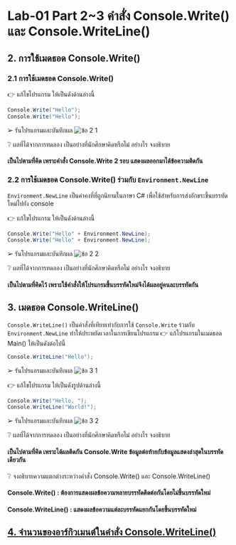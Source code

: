 # Lab-01 Part 2~3 คำสั่ง Console.Write() และ Console.WriteLine()

## 2. การใช้เมดธอด Console.Write()

### 2.1 การใช้เมดธอด Console.Write()
👉 แก้ไขโปรแกรม ให้เป็นดังด้านล่างนี้

```csharp
Console.Write("Hello");
Console.Write("Hello");
```

➢ รันโปรแกรมและบันทึกผล
![ข้อ 2 1](https://github.com/65030179179Pattarapon/03376836-OOP-2566-Lab-01/assets/144198506/1795b751-63ef-4afa-b988-e681acebf685)


❔ ผลที่ได้จากการทดลอง เป็นอย่างที่นักศึกษาคิดหรือไม่ อย่างไร จงอธิบาย
#### เป็นไปตามที่คิด เพราะคำสั่ง Console.Write 2 รอบ แสดงผลออกมาได้ข้อความติดกัน

### 2.2 การใช้เมดธอด Console.Write() ร่วมกับ  `Environment.NewLine`

`Environment.NewLine` เป็นค่าคงที่ที่ถูกนิยามในภาษา C# เพื่อใช้สำหรับการส่งอักขระขึ้นบรรทัดใหม่ไปยัง console

👉 แก้ไขโปรแกรม ให้เป็นดังด้านล่างนี้

```csharp
Console.Write("Hello" + Environment.NewLine);
Console.Write("Hello" + Environment.NewLine);
```

➢ รันโปรแกรมและบันทึกผล
![ข้อ 2 2](https://github.com/65030179179Pattarapon/03376836-OOP-2566-Lab-01/assets/144198506/f38a2caf-e7ed-4e96-b4c1-7cf5a7cda805)


❔ ผลที่ได้จากการทดลอง เป็นอย่างที่นักศึกษาคิดหรือไม่ อย่างไร จงอธิบาย
#### เป็นไปตามที่คิดไว้ เพราะใช้คำสั่งให้โปรแกรมขึ้นบรรทัดใหม่จึงได้ผลอยู่คนละบรรทัดกัน

## 3. เมดธอด Console.WriteLine()

`Console.WriteLine()` เป็นคำสั่งที่เทียบเท่ากับการใช้  `Console.Write` ร่วมกับ  `Environment.NewLine` ทำให้ประหยัดเวลาในการเขียนโปรแกรม
👉 แก้โปรแกรมในเมดธอด Main() ให้เป็นดังต่อไปนี้

```csharp
Console.WriteLine("Hello");
```

➢ รันโปรแกรมและบันทึกผล
![ข้อ 3 1](https://github.com/65030179179Pattarapon/03376836-OOP-2566-Lab-01/assets/144198506/11a7d5ef-d03c-4fa5-8cf3-e2c9eb8a9cbc)


👉 แก้ไขโปรแกรม ให้เป็นดังรูปด้านล่างนี้

```csharp
Console.Write("Hello, ");
Console.WriteLine("World!");
```

➢ รันโปรแกรมและบันทึกผล
![ข้อ 3 2](https://github.com/65030179179Pattarapon/03376836-OOP-2566-Lab-01/assets/144198506/1c3f3dce-411f-4033-9469-8d9ba6451b21)

❔ ผลที่ได้จากการทดลอง เป็นอย่างที่นักศึกษาคิดหรือไม่ อย่างไร จงอธิบาย
#### เป็นไปตามที่คิด เพราะได้ผลติดกัน Console.Write ข้อมูลต่อท้ายกับข้อมูลแสดงล่าสุดในบรรทัดเดียวกัน

❔ จงอธิบายความแตกต่างระหว่างคำสั่ง Console.Write() และ Console.WriteLine()
#### Console.Write() : ต้องการแสดงผลข้อความหลายบรรทัดติดต่อกันโดยไม่ขึ้นบรรทัดใหม่
#### Console.WriteLine() : แสดงผลข้อความแต่ละบรรทัดแยกกันโดยขึ้นบรรทัดใหม่

## [4. จำนวนของอาร์กิวเมนต์ในคำสั่ง Console.WriteLine()](./Lab-01-part-4.md)
